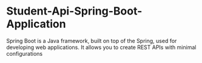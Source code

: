 # Student-Api-Spring-Boot-Application
Spring Boot is a Java framework, built on top of the Spring, used for developing web applications. It allows you to create REST APIs with minimal configurations
